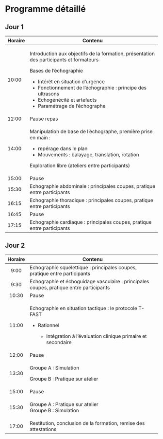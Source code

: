 # Programme détaillé

## Jour 1



| Horaire | Contenu                                                                                                                                                                                                                                                                                                                   |
| ------- | ------------------------------------------------------------------------------------------------------------------------------------------------------------------------------------------------------------------------------------------------------------------------------------------------------------------------- |
| 10:00   | <p></p><p>Introduction aux objectifs de la formation, présentation des participants et formateurs</p><p>Bases de l’échographie</p><ul><li>Intérêt en situation d’urgence</li><li>Fonctionnement de l’échographie : principe des ultrasons</li><li>Echogénécité et artefacts</li><li>Paramétrage de l’échographe</li></ul> |
| 12:00   | Pause repas                                                                                                                                                                                                                                                                                                               |
| 14:00   | <p>Manipulation de base de l’échographe, première prise en main :</p><ul><li>repérage dans le plan</li><li>Mouvements : balayage, translation, rotation</li></ul><p>Exploration libre (ateliers entre participants)</p>                                                                                                   |
| 15:00   | Pause                                                                                                                                                                                                                                                                                                                     |
| 15:30   | Echographie abdominale : principales coupes, pratique entre participants                                                                                                                                                                                                                                                  |
| 16:15   | Echographie thoracique : principales coupes, pratique entre participants                                                                                                                                                                                                                                                  |
| 16:45   | Pause                                                                                                                                                                                                                                                                                                                     |
| 17:15   | Echographie cardiaque : principales coupes, pratique entre participants                                                                                                                                                                                                                                                   |

## Jour 2

| Horaire | Contenu                                                                                                                                                                             |
| :-----: | ----------------------------------------------------------------------------------------------------------------------------------------------------------------------------------- |
|   9:00  | Echographie squelettique : principales coupes, pratique entre participants                                                                                                          |
|   9:30  | Echographie et échoguidage vasculaire : principales coupes, pratique entre participants                                                                                             |
|  10:30  | Pause                                                                                                                                                                               |
|  11:00  | <p></p><p>Echographie en situation tactique : le protocole T-FAST</p><ul><li><p>Rationnel</p><ul><li>Intégration à l’évaluation clinique primaire et secondaire</li></ul></li></ul> |
|  12:00  | Pause                                                                                                                                                                               |
|  13:30  | <p></p><p>Groupe A : Simulation</p><p>Groupe B : Pratique sur atelier</p>                                                                                                           |
|  15:00  | Pause                                                                                                                                                                               |
|  15:30  | <p>Groupe A : Pratique sur atelier<br>Groupe B : Simulation</p>                                                                                                                     |
|  17:00  | Restitution, conclusion de la formation, remise des attestations                                                                                                                    |
